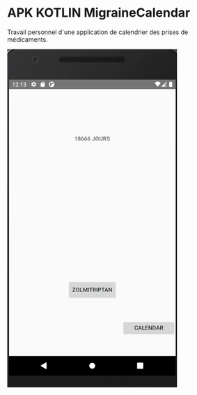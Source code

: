 # APK KOTLIN MigraineCalendar

Travail personnel d'une application de calendrier des prises de médicaments.

![Screenshot](Screenshot.PNG)
